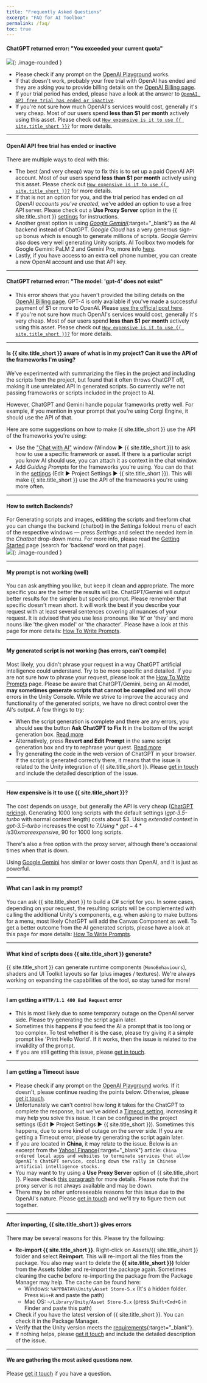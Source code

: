 ```yaml
---
title: "Frequently Asked Questions"
excerpt: "FAQ for AI Toolbox"
permalink: /faq/
toc: true
---
```


#### ChatGPT returned error: "You exceeded your current quota"

![](../assets/images/manual_images/quota-exceeded-error-window.png){: .image-rounded }

- Please check if any prompt on the [OpenAI Playground](https://platform.openai.com/playground) works.
- If that doesn't work, probably your free trial with OpenAI has ended and they are asking you to provide billing details on the [OpenAI Billing page](https://platform.openai.com/account/billing/overview).
- If your trial period has ended, please have a look at the answer to [`OpenAI API free trial has ended or inactive`](#openai-api-free-trial-has-ended-or-inactive).
- If you're not sure how much OpenAI's services would cost, generally it's very cheap. Most of our users spend **less than $1 per month** actively using this asset. Please check out [`How expensive is it to use {{ site.title_short }}?`](#how-expensive-is-it-to-use-ai-toolbox) for more details.

---

#### OpenAI API free trial has ended or inactive
There are multiple ways to deal with this:
- The best (and very cheap) way to fix this is to set up a paid OpenAI API account. Most of our users spend **less than $1 per month** actively using this asset. Please check out [`How expensive is it to use {{ site.title_short }}?`](#how-expensive-is-it-to-use-ai-toolbox) for more details.
- If that is not an option for you, and the trial period has ended on *all OpenAI accounts you've created*, we've added an option to use a free API server. Please check out a **Use Proxy Server** option in the {{ site.title_short }} [settings](/getting-started/#openai-api-key) for instructions.
- Another great option is using [*Google Gemini*](/gemini-set-up/){:target="_blank"} as the AI backend instead of ChatGPT. *Google Cloud* has a very generous sign-up bonus which is enough to generate millions of scripts. *Google Gemini* also does very well generating Unity scripts. AI Toolbox two models for Google Gemini: PaLM 2 and Gemini Pro, more info [here](/gemini-set-up/#google-gemini-models). 
- Lastly, if you have access to an extra cell phone number, you can create a new OpenAI account and use that API key.

---

#### ChatGPT returned error: "The model: 'gpt-4' does not exist"
- This error shows that you haven't provided the billing details on the [OpenAI Billing page](https://platform.openai.com/account/billing/overview). GPT-4 is only available if you've made a successful payment of $1 or more to OpenAI. Please [see the official post here](https://help.openai.com/en/articles/7102672-how-can-i-access-gpt-4).
- If you're not sure how much OpenAI's services would cost, generally it's very cheap. Most of our users spend **less than $1 per month** actively using this asset. Please check out [`How expensive is it to use {{ site.title_short }}?`](#how-expensive-is-it-to-use-ai-toolbox) for more details.

---

#### Is {{ site.title_short }} aware of what is in my project? Can it use the API of the frameworks I'm using?
We've experimented with summarizing the files in the project and including the scripts from the project, but found that it often throws ChatGPT off, making it use unrelated API in generated scripts. So currently we're not passing frameworks or scripts included in the project to AI.

However, ChatGPT and Gemini handle popular frameworks pretty well. For example, if you mention in your prompt that you're using Corgi Engine, it should use the API of that.

Here are some suggestions on how to make {{ site.title_short }} use the API of the frameworks you're using:
- Use the ["Chat with AI"](/chat/) window (Window ▶︎ {{ site.title_short }}) to ask how to use a specific framework or asset. If there is a particular script you know AI should use, you can attach it as context in the chat window.
- Add *Guiding Prompts* for the frameworks you're using. You can do that in the [settings](/getting-started/#guiding-prompts) (Edit ▶︎ Project Settings ▶︎ {{ site.title_short }}). This will make {{ site.title_short }} use the API of the frameworks you're using more often.

---

#### How to switch Backends?
For Generating scripts and images, edititing the scripts and freeform chat you can change the backend (chatbot) in the _Settings_ foldout menu of each of the respective windows — press _Settings_ and select the needed item in the _Chatbot_ drop-down menu. For more info, please read the [Getting Started](/getting-started/) page (search for 'backend' word on that page).  
![](../assets/images/manual_images/sg-change-backend.gif){: .image-rounded }

---

#### My prompt is not working (well)
You can ask anything you like, but keep it clean and appropriate. The more specific you are the better the results will be. ChatGPT/Gemini will output better results for the simpler but specific prompt. Please remember that specific doesn't mean short. It will work the best if you describe your request with at least several sentences covering all nuances of your request. It is advised that you use less pronouns like 'it' or 'they' and more nouns like 'the given model' or 'the character'. Please have a look at this page for more details: [How To Write Prompts](/how-to-write-prompts).

---

#### My generated script is not working (has errors, can't compile)
Most likely, you didn't phrase your request in a way ChatGPT artificial intelligence could understand. Try to be more specific and detailed. If you are not sure how to phrase your request, please look at the [How To Write Prompts](/how-to-write-prompts) page. Please be aware that ChatGPT/Gemini, being an AI model, **may sometimes generate scripts that cannot be compiled** and will show errors in the Unity Console. While we strive to improve the accuracy and functionality of the generated scripts, we have no direct control over the AI's output. A few things to try:
- When the script generation is complete and there are any errors, you should see the button **Ask ChatGPT to Fix It** in the bottom of the script generation box. [Read more](/getting-started/#editing-scripts)
- Alternatively, press **Revert and Edit Prompt** in the same script generation box and try to rephrase your quest. [Read more](/getting-started/#editing-scripts)
- Try generating the code in the web version of ChatGPT in your browser. If the script is generated correctly there, it means that the issue is related to the Unity integration of {{ site.title_short }}. Please [get in touch](/contact-details/) and include the detailed description of the issue.

---

#### How expensive is it to use {{ site.title_short }}?
The cost depends on usage, but generally the API is very cheap ([ChatGPT pricing](https://openai.com/pricing)).
Generating 1000 long scripts with the default settings (*gpt-3.5-turbo* with normal context length) costs about $3. Using *extended context* in *gpt-3.5-turbo* increases the cost to $7. Using *gpt-4* is 30x more expensive, ~$90 for 1000 long scripts.

There's also a free option with the proxy server, although there's occasional times when that is down.

Using [Google Gemini](/gemini-set-up/) has similar or lower costs than OpenAI, and it is just as powerful.

---

#### What can I ask in my prompt?
You can ask {{ site.title_short }} to build a C# script for you. In some cases, depending on your request, the resulting scripts will be complemented with calling the additional Unity's components, e.g. when asking to make buttons for a menu, most likely ChatGPT will add the Canvas Component as well. To get a better outcome from the AI generated scripts, please have a look at this page for more details: [How To Write Prompts](/how-to-write-prompts/).

---

#### What kind of scripts does {{ site.title_short }} generate?
{{ site.title_short }} can generate runtime components (`MonoBehaviours`), shaders and UI Toolkit layouts so far (plus images / textures). We're always working on expanding the capabilities of the tool, so stay tuned for more!

---

#### I am getting a `HTTP/1.1 400 Bad Request` error
- This is most likely due to some temporary outage on the OpenAI server side. Please try generating the script again later.
- Sometimes this happens if you feed the AI a prompt that is too long or too complex. To test whether it is the case, please try giving it a simple prompt like 'Print Hello World'. If it works, then the issue is related to the invalidity of the prompt.
- If you are still getting this issue, please [get in touch](/contact-details/).

---

#### I am getting a **Timeout** issue
- Please check if any prompt on the [OpenAI Playground](https://platform.openai.com/playground) works. If it doesn't, please continue reading the points below. Otherwise, please [get it touch](/contact-details/).
- Unfortunately we can't control how long it takes for the ChatGPT to complete the response, but we've added a [Timeout setting](/getting-started/#general-settings), increasing it may help you solve this issue. It can be configured in the project settings (Edit ▶︎ Project Settings ▶︎ {{ site.title_short }}). Sometimes this happens, due to some kind of outage on the server side. If you are getting a Timeout error, please try generating the script again later.
- If you are located in **China**, it may relate to the issue. Below is an excerpt from the [Yahoo! Finance](https://finance.yahoo.com/news/chinas-ban-openais-chatgpt-likely-135040587.html){:target="_blank"} article:
`China ordered local apps and websites to terminate services that allow OpenAI’s ChatGPT service, cooling down the rally in Chinese artificial intelligence stocks.`
- You may want to try using a **Use Proxy Server** option of {{ site.title_short }}. Please check [this paragraph](/getting-started/#openai-api-key) for more details. Please note that the proxy server is not always available and may be down.
- There may be other unforeseeable reasons for this issue due to the OpenAI's nature. Please [get in touch](/contact-details/) and we'll try to figure them out together.

---

#### After importing, {{ site.title_short }} gives errors
There may be several reasons for this. Please try the following:
- **Re-import {{ site.title_short }}**. Right-click on Assets/{{ site.title_short }} folder and select **Reimport**. This will re-import all the files from the package. You also may want to delete the **{{ site.title_short }})** folder from the Assets folder and re-import the package again. Sometimes cleaning the cache before re-importing the package from the Package Manager may help. The cache can be found here:
  - Windows: `%APPDATA%\Unity\Asset Store-5.x` (It's a hidden folder. Press `Win+R` and paste the path)
  - Mac OS: `~/Library/Unity/Asset Store-5.x` (press `Shift+Cmd+G` in Finder and paste this path)
- Check if you have the latest version of {{ site.title_short }}. You can check it in the Package Manager.
- Verify that the Unity version meets the [requirements](https://u3d.as/334o?aid=1101lHzQ){:target="_blank"}.
- If nothing helps, please [get it touch](/contact-details/) and include the detailed description of the issue.

---

#### We are gathering the most asked questions now.
Please [get it touch](/contact-details/) if you have a question.
